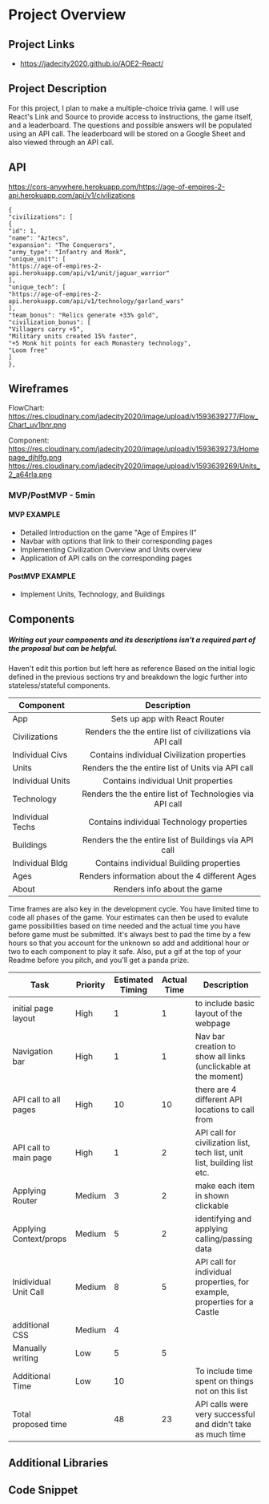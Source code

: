 # Project Overview

## Project Links

- https://jadecity2020.github.io/AOE2-React/

## Project Description

For this project, I plan to make a multiple-choice trivia game. I will use React's Link and Source to provide access to instructions, the game itself, and a leaderboard. The questions and possible answers will be populated using an API call. The leaderboard will be stored on a Google Sheet and also viewed through an API call.

## API

https://cors-anywhere.herokuapp.com/https://age-of-empires-2-api.herokuapp.com/api/v1/civilizations


```
{
"civilizations": [
{
"id": 1,
"name": "Aztecs",
"expansion": "The Conquerors",
"army_type": "Infantry and Monk",
"unique_unit": [
"https://age-of-empires-2-api.herokuapp.com/api/v1/unit/jaguar_warrior"
],
"unique_tech": [
"https://age-of-empires-2-api.herokuapp.com/api/v1/technology/garland_wars"
],
"team_bonus": "Relics generate +33% gold",
"civilization_bonus": [
"Villagers carry +5",
"Military units created 15% faster",
"+5 Monk hit points for each Monastery technology",
"Loom free"
]
},
```


## Wireframes
FlowChart: https://res.cloudinary.com/jadecity2020/image/upload/v1593639277/Flow_Chart_uv1bnr.png

Component: https://res.cloudinary.com/jadecity2020/image/upload/v1593639273/Homepage_djhlfg.png
           https://res.cloudinary.com/jadecity2020/image/upload/v1593639269/Units_2_a64rla.png




### MVP/PostMVP - 5min


#### MVP EXAMPLE
- Detailed Introduction on the game "Age of Empires II" 
- Navbar with options that link to their corresponding pages
- Implementing Civilization Overview and Units overview
- Application of API calls on the corresponding pages


#### PostMVP EXAMPLE

- Implement Units, Technology, and Buildings


## Components
##### Writing out your components and its descriptions isn't a required part of the proposal but can be helpful.
Haven't edit this portion but left here as reference
Based on the initial logic defined in the previous sections try and breakdown the logic further into stateless/stateful components. 

| Component 		| Description | 
| --- 			| :---: |  
| App 			| Sets up app with React Router | 
| Civilizations 	| Renders the the entire list of civilizations via API call  | 
| Individual Civs 	| Contains individual Civilization properties |
| Units 		| Renders the the entire list of Units via API call  |
| Individual Units 	| Contains individual Unit properties |
| Technology		| Renders the the entire list of Technologies via API call  |
| Individual Techs 	| Contains individual Technology properties |
| Buildings 		| Renders the the entire list of Buildings via API call |
| Individual Bldg 	| Contains individual Building properties |
| Ages 			| Renders information about the 4 different Ages|
| About 		| Renders info about the game |


Time frames are also key in the development cycle.  You have limited time to code all phases of the game.  Your estimates can then be used to evalute game possibilities based on time needed and the actual time you have before game must be submitted. It's always best to pad the time by a few hours so that you account for the unknown so add and additional hour or two to each component to play it safe. Also, put a gif at the top of your Readme before you pitch, and you'll get a panda prize.

Task			|Priority	|Estimated Timing 	|Actual Time	|Description
------------------------|---------------|-----------------------|---------------|--------------------------------------------------------------------------
initial page layout	|High		|1			|	1	|to include basic layout of the webpage
Navigation bar		|High		|1			|	1	|Nav bar creation to show all links (unclickable at the moment)
API call to all pages	|High		|10			|	10	|there are 4 different API locations to call from 
API call to main page	|High		|1			|	2	|API call for civilization list, tech list, unit list, building list etc. 
Applying Router		|Medium		|3			|	2	|make each item in shown clickable
Applying Context/props	|Medium		|5			|	2	|identifying and applying calling/passing data
Inidividual Unit Call	|Medium		|8			|	5	|API call for individual properties, for example, properties for a Castle
additional CSS		|Medium		|4			|		
|Manually writing	|Low	|5		|5|
Additional Time 	|Low		|10			|		|To include time spent on things not on this list			
Total proposed time	|		|48			|	23	|API calls were very successful and didn't take as much time		

## Additional Libraries


## Code Snippet


